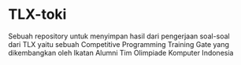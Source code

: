 # TLX-toki

Sebuah repository untuk menyimpan hasil dari pengerjaan soal-soal  
dari TLX yaitu sebuah Competitive Programming Training Gate yang  
dikembangkan oleh Ikatan Alumni Tim Olimpiade Komputer Indonesia
